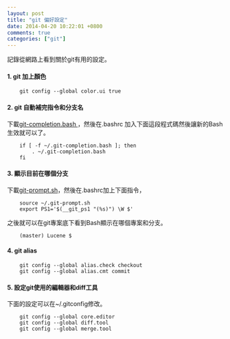 ```yaml
---
layout: post
title: "git 偏好設定"
date: 2014-04-20 10:22:01 +0800
comments: true
categories: ["git"]
---
```


記錄從網路上看到關於git有用的設定。
<!-- more -->
#### 1. git 加上顏色
		git config --global color.ui true
#### 2. git 自動補完指令和分支名
下載[git-completion.bash ]，然後在.bashrc 加入下面這段程式碼然後讓新的Bash生效就可以了。  

		if [ -f ~/.git-completion.bash ]; then
  			. ~/.git-completion.bash
		fi

#### 3. 顯示目前在哪個分支

下載[git-prompt.sh]，然後在.bashrc加上下面指令，

		source ~/.git-prompt.sh
		export PS1='$(__git_ps1 "(%s)") \W $'
之後就可以在git專案底下看到Bash顯示在哪個專案和分支。

		(master) Lucene $

#### 4. git alias
		git config --global alias.check checkout
		git config --global alias.cmt commit
#### 5. 設定git使用的編輯器和diff工具
下面的設定可以在~/.gitconfig修改。

		git config --global core.editor
		git config --global diff.tool 
		git config --global merge.tool 


[git-completion.bash ]: https://github.com/git/git/blob/master/contrib/completion/git-completion.bash 
[git-prompt.sh]: https://github.com/git/git/blob/master/contrib/completion/git-prompt.sh